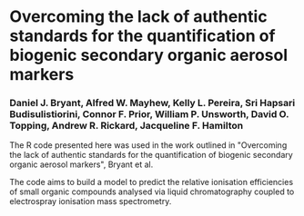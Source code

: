 # Overcoming the lack of authentic standards for the quantification of biogenic secondary organic aerosol markers 
### Daniel J. Bryant, Alfred W. Mayhew, Kelly L. Pereira, Sri Hapsari Budisulistiorini, Connor F. Prior, William P. Unsworth, David O. Topping, Andrew R. Rickard, Jacqueline F. Hamilton ###

The R code presented here was used in the work outlined in "Overcoming the lack of authentic standards for the quantification of biogenic secondary organic aerosol markers", Bryant et al.

The code aims to build a model to predict the relative ionisation efficiencies of small organic compounds analysed via liquid chromatography coupled to electrospray ionisation mass spectrometry. 



